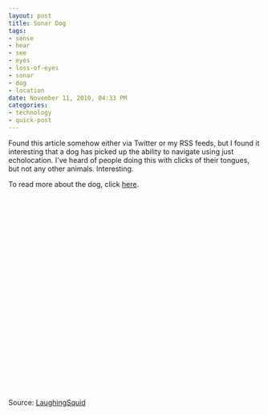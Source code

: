 ```yaml
--- 
layout: post
title: Sonar Dog
tags: 
- sense
- hear
- see
- eyes
- loss-of-eyes
- sonar
- dog
- location
date: November 11, 2010, 04:33 PM
categories: 
- technology
- quick-post
---
```

Found this article somehow either via Twitter or my RSS feeds, but I found it interesting that a dog has picked up the ability to navigate using just echolocation. I've heard of people doing this with clicks of their tongues, but not any other animals. Interesting.

To read more about the dog, click [here](http://laughingsquid.com/dog-born-with-no-eyes-gets-around-using-echolocation/).

<object height="390" width="640"><param name="movie" value="http://www.youtube.com/v/NwU2neafCOA&rel=0&hl=en_US&feature=player_embedded&version=3" /><param name="allowFullScreen" value="true" /><param name="allowScriptAccess" value="always" /><embed allowfullscreen="true" src="http://www.youtube.com/v/NwU2neafCOA&rel=0&hl=en_US&feature=player_embedded&version=3" allowscriptaccess="always" type="application/x-shockwave-flash" height="390" width="640"></embed></object>

Source: [LaughingSquid](http://laughingsquid.com/dog-born-with-no-eyes-gets-around-using-echolocation/)